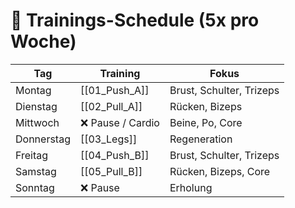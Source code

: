 # 📅 Trainings-Schedule (5x pro Woche)

| Tag        | Training         | Fokus                    |
| ---------- | ---------------- | ------------------------ |
| Montag     | [[01_Push_A]]    | Brust, Schulter, Trizeps |
| Dienstag   | [[02_Pull_A]]    | Rücken, Bizeps           |
| Mittwoch   | ❌ Pause / Cardio | Beine, Po, Core          |
| Donnerstag | [[03_Legs]]      | Regeneration             |
| Freitag    | [[04_Push_B]]    | Brust, Schulter, Trizeps |
| Samstag    | [[05_Pull_B]]    | Rücken, Bizeps, Core     |
| Sonntag    | ❌ Pause          | Erholung                 |

